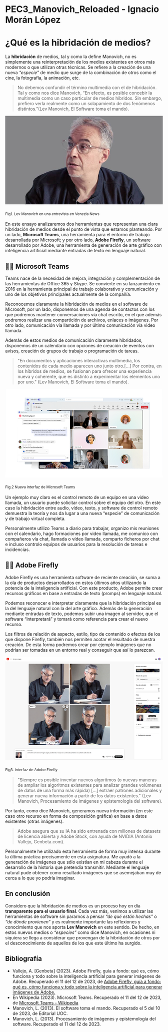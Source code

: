 # PEC3_Manovich_Reloaded - Ignacio Morán López
# ¿Qué es la hibridación de medios?

La **hibridación** de medios, tal y como la define Manovich, no es simplemente una reinterpretación de los medios existentes en otros más modernos o que utilizan otras técnicas. Se refiere a la creación de una nueva _“especie”_ de medio que surge de la combinación de otros como el cine, la fotografía, la animación, etc.

>No debemos confundir el término multimedia con el de hibridación. Tal y como nos dice Manovich, “En efecto, es posible concebir la multimedia como un caso particular de medios híbridos. Sin embargo, prefiero verla realmente como un solapamiento de dos fenómenos distintos.”(Lev Manovich, El Software toma el mando).

![Lev Manovich, fotografía de Venezia News](lev.jpg "Lev Manovich, fotografía de Venezia News")

<sub>Fig1. Lev Manovich en una entrevista en Venezia News<sub>

En este ensayo analizaremos dos herramientas que representan una clara hibridación de medios desde el punto de vista que estamos planteando. Por un lado, **Microsoft Teams**, una herramienta para el entorno de trabajo desarrollada por Microsoft; y por otro lado, **Adobe Firefly**, un software desarrollado por Adobe, una herramienta de generación de arte gráfico con inteligencia artificial mediante entradas de texto en lenguaje natural.

## 🧑‍💻 Microsoft Teams

Teams nace de la necesidad de mejora, integración y complementación de las herramientas de Office 365 y Skype. Se convierte en su lanzamiento en 2016 en la herramienta principal de trabajo colaborativo y comunicación y uno de los objetivos principales actualmente de la compañía.

Reconocemos claramente la hibridación de medios en el software de Microsoft, por un lado, disponemos de una agenda de contactos con los que podremos mantener conversaciones vía chat escrito, en el que además podremos realizar una compartición de archivos, enlaces o imágenes. Por otro lado, comunicación vía llamada y por último comunicación vía video llamada.

Además de estos medios de comunicación claramente hibridados, disponemos de un calendario con opciones de creación de eventos con avisos, creación de grupos de trabajo o programación de tareas.

>"En documentos y aplicaciones interactivas multimedia, los contenidos de cada medio aparecen uno junto otro.[…] Por contra, en los híbridos de medios, se fusionan para ofrecer una experiencia nueva y coherente, que es distinto a experimentar los elementos uno por uno." (Lev Manovich, El Software toma el mando).

![Interfaz de Microsoft Teams, imagen de Microsoft](teams.png "Interfaz de Microsoft Teams, imagen de Microsoft")

<sub>Fig.2 Nueva interfaz de Microsoft Teams<sub>

Un ejemplo muy claro es el control remoto de un equipo en una video llamada, un usuario puede solicitar control sobre el equipo del otro. En este caso la hibridación entre audio, vídeo, texto, y software de control remoto demuestra la teoría y nos da lugar a una nueva “especie” de comunicación y de trabajo virtual completa.

Personalmente utilizo Teams a diario para trabajar, organizo mis reuniones con el calendario, hago formaciones por video llamada, me comunico con compañeros vía chat, llamada o vídeo llamada, comparto ficheros por chat e incluso controlo equipos de usuarios para la resolución de tareas e incidencias.

## 🧑‍🎨 Adobe Firefly

Adobe Firefly es una herramienta software de reciente creación, se suma a la ola de productos desarrollados en estos últimos años utilizando la potencia de la inteligencia artificial. Con este producto, Adobe permite crear recursos gráficos en base a entradas de texto (promps) en lenguaje natural.

Podemos reconocer e interpretar claramente que la hibridación principal es la del lenguaje natural con la del arte gráfico. Además de la generación mediante entradas de texto, podemos subir una imagen al servidor, que el software “interpretará” y tomará como referencia para crear el nuevo recurso.

Los filtros de relación de aspecto, estilo, tipo de contenido o efectos de los que dispone Firefly, también nos permiten acotar el resultado de nuestra creación. De esta forma podremos crear por ejemplo imágenes que no podrían ser tomadas en un entorno real y conseguir que así lo parezcan.

![Interfaz de Adobe Firefly, imagen de capturada de la web](firefly.png "Interfaz de Adobe Firefly, imagen de capturada de la web")

<sub>Fig3. Interfaz de Adobe Firefly<sub>

>"Siempre es posible inventar nuevos algoritmos (o nuevas maneras de ampliar los algoritmos existentes para analizar grandes volúmenes de datos de una forma más rápida) […] extraer patrones adicionales y generar nueva información a partir de los datos existentes." (Lev Manovich, Procesamiento de imágenes y epistemología del software).

Por tanto, como dice Manovich, generamos nueva información (en este caso otro recurso en forma de composición gráfica) en base a datos existentes (otras imágenes).

>Adobe asegura que su IA ha sido entrenada con millones de datasets de licencia abierta y Adobe Stock, con ayuda de NVIDIA (Antonio Vallejo, Genbeta.com).

Personalmente he utilizado esta herramienta de forma muy intensa durante la última práctica precisamente en esta asignatura. Me ayudó a la generación de imágenes que sólo existían en mi cabeza durante el desarrollo de la historia que pretendía transmitir. Mediante el lenguaje natural pude obtener como resultado imágenes que se asemejaban muy de cerca a lo que yo podría imaginar.

## En conclusión

Considero que la hibridación de medios es un proceso hoy en día **transparente para el usuario final**. Cada vez más, venimos a utilizar las herramientas de software sin pararnos a pensar _“de qué están hechas”_ o _“de dónde provienen”_ y es realmente importante las reflexiones y conocimiento que nos aporta **Lev Manovich** en este sentido. De hecho, en estos nuevos medios o _“especies”_ como dice Manovich, en ocasiones ni siquiera se llega a considerar que provengan de la hibridación de otros por el desconocimiento de aquellos de los que este último ha surgido.

## Bibliografía

- Vallejo, A. [Genbeta] (2023). Adobe Firefly, guía a fondo: qué es, cómo funciona y todo sobre la inteligencia artificial para generar imágenes de Adobe. Recuperado el 11 del 12 de 2023, de [Adobe Firefly, guía a fondo: qué es, cómo funciona y todo sobre la inteligencia artificial para generar imágenes de Adobe.](https://www.genbeta.com/a-fondo/adobe-firefly-guia-a-fondo-que-como-funciona-todo-inteligencia-artificial-para-generar-imagenes-adobe "Ir al artículo en Genbeta")
- En Wikipedia (2023). Microsoft Teams. Recuperado el 11 del 12 de 2023, de [Microsoft Teams - Wikipedia](https://en.wikipedia.org/wiki/Microsoft_Teams "Ir al artículo en Wikipedia") 
- Manovich, L. (2013). El software toma el mando. Recuperado el 5 del 10 de 2023, de Editorial UOC.
- Manovich, L. (2013). Procesamiento de imágenes y epistemología del software. Recuperado el 11 del 12 de 2023.
